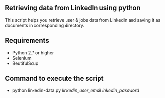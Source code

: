 ## Retrieving data from LinkedIn using python
This script helps you retrieve user & jobs data from LinkedIn and saving it as documents in corresponding directory.

## Requirements

- Python 2.7 or higher
- Selenium
- BeutifulSoup

## Command to execute the script
- python linkedin-data.py *linkedin_user_email* *inkedin_password*
